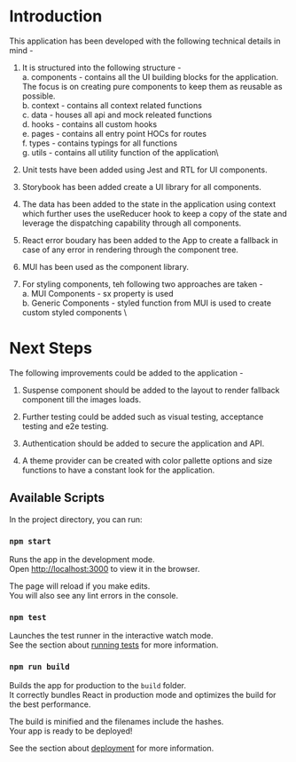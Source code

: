 # Introduction

This application has been developed with the following technical details in mind -

1. It is structured into the following structure - \
   a. components - contains all the UI building blocks for the application. The focus is on creating pure components to keep them as reusable as possible.\
   b. context - contains all context related functions\
   c. data - houses all api and mock releated functions\
   d. hooks - contains all custom hooks\
   e. pages - contains all entry point HOCs for routes\
   f. types - contains typings for all functions\
   g. utils - contains all utility function of the application\

2. Unit tests have been added using Jest and RTL for UI components.

3. Storybook has been added create a UI library for all components.

4. The data has been added to the state in the application using context which further uses the useReducer hook to keep a copy of the state and leverage the dispatching capability through all components.

5. React error boudary has been added to the App to create a fallback in case of any error in rendering through the component tree.

6. MUI has been used as the component library.

7. For styling components, teh following two approaches are taken - \
   a. MUI Components - sx property is used \
   b. Generic Components - styled function from MUI is used to create custom styled components \

# Next Steps

The following improvements could be added to the application -

1. Suspense component should be added to the layout to render fallback component till the images loads.

2. Further testing could be added such as visual testing, acceptance testing and e2e testing.

3. Authentication should be added to secure the application and API.

4. A theme provider can be created with color pallette options and size functions to have a constant look for the application.

## Available Scripts

In the project directory, you can run:

### `npm start`

Runs the app in the development mode.\
Open [http://localhost:3000](http://localhost:3000) to view it in the browser.

The page will reload if you make edits.\
You will also see any lint errors in the console.

### `npm test`

Launches the test runner in the interactive watch mode.\
See the section about [running tests](https://facebook.github.io/create-react-app/docs/running-tests) for more information.

### `npm run build`

Builds the app for production to the `build` folder.\
It correctly bundles React in production mode and optimizes the build for the best performance.

The build is minified and the filenames include the hashes.\
Your app is ready to be deployed!

See the section about [deployment](https://facebook.github.io/create-react-app/docs/deployment) for more information.
